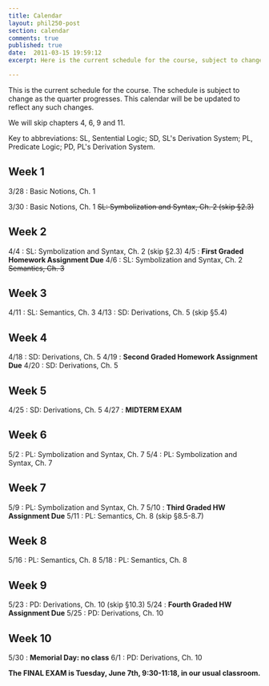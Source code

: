```yaml
---
title: Calendar
layout: phil250-post
section: calendar
comments: true
published: true
date:  2011-03-15 19:59:12
excerpt: Here is the current schedule for the course, subject to change.

---
```


This is the current schedule for the course. The schedule is subject to change as the quarter progresses. This calendar will be be updated to reflect any such changes.

We will skip chapters 4, 6, 9 and 11.

Key to abbreviations: SL, Sentential Logic; SD, SL's Derivation System; PL, Predicate Logic; PD, PL's Derivation System.

## Week 1

3/28
: 	Basic Notions, Ch. 1

3/30
: 	Basic Notions, Ch. 1 ~~SL: Symbolization and Syntax, Ch. 2 (skip §2.3)~~

## Week 2

4/4
:   SL: Symbolization and Syntax, Ch. 2 (skip §2.3)
4/5
:	**First Graded Homework Assignment Due**
4/6
:   SL:  Symbolization and Syntax, Ch. 2  ~~Semantics, Ch. 3~~

## Week 3

4/11
:   SL: Semantics, Ch. 3
4/13
:   SD: Derivations, Ch. 5 (skip §5.4)

## Week 4

4/18
:   SD: Derivations, Ch. 5
4/19
:   **Second Graded Homework Assignment Due**
4/20
:   SD: Derivations, Ch. 5

## Week 5

4/25
:   SD: Derivations, Ch. 5
4/27
:   **MIDTERM EXAM**

## Week 6

5/2
:   PL: Symbolization and Syntax, Ch. 7
5/4
:   PL: Symbolization and Syntax, Ch. 7

## Week 7

5/9
:   PL: Symbolization and Syntax, Ch. 7
5/10
:   **Third Graded HW Assignment Due**
5/11
:   PL: Semantics, Ch. 8 (skip §8.5-8.7)

## Week 8

5/16
:   PL: Semantics, Ch. 8 
5/18
:   PL: Semantics, Ch. 8

## Week 9

5/23
:   PD: Derivations, Ch. 10 (skip §10.3)
5/24
:   **Fourth Graded HW Assignment Due**
5/25
:   PD: Derivations, Ch. 10

## Week 10

5/30
:   **Memorial Day: no class**
6/1
:   PD: Derivations, Ch. 10

**The FINAL EXAM is Tuesday, June 7th, 9:30-11:18, in our usual classroom.**

